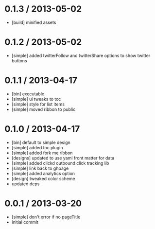 
0.1.3 / 2013-05-02 
==================

  * [build] minified assets

0.1.2 / 2013-05-02 
==================

  * [simple] added twitterFollow and twitterShare options to show twitter buttons

0.1.1 / 2013-04-17 
==================

  * [bin] executable
  * [simple] ui tweaks to toc
  * [simple] style for list items
  * [simple] moved ribbon to public

0.1.0 / 2013-04-17 
==================

  * [bin] default to simple design
  * [simple] added toc plugin
  * [simple] added fork me ribbon
  * [designs] updated to use yaml front matter for data
  * [simple] added clickd outbound click tracking lib
  * [simple] link back to ghpage
  * [simple] added analytics option
  * [design] tweaked color scheme
  * updated deps

0.0.1 / 2013-03-20 
==================

  * [simple] don't error if no pageTitle
  * initial commit
